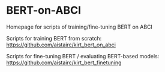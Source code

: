 # BERT-on-ABCI
Homepage for scripts of training/fine-tuning BERT on ABCI

Scripts for training BERT from scratch: https://github.com/aistairc/kirt_bert_on_abci

Scripts for fine-tuning BERT / evaluating BERT-based models: https://github.com/aistairc/kirt_bert_finetuning
